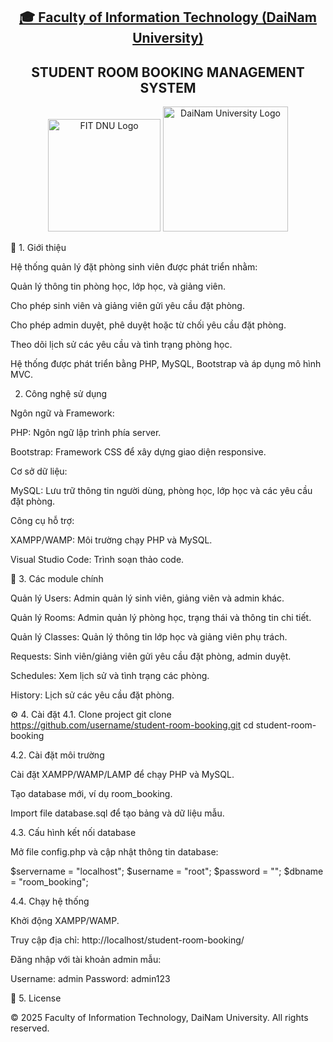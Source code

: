 <h2 align="center"> <a href="https://dainam.edu.vn/vi/khoa-cong-nghe-thong-tin"> 🎓 Faculty of Information Technology (DaiNam University) </a> </h2> <h2 align="center"> STUDENT ROOM BOOKING MANAGEMENT SYSTEM </h2> <div align="center"> <p align="center"> <img src="docs/logo/fitdnu_logo.png" alt="FIT DNU Logo" width="180"/> <img src="docs/logo/dnu_logo.png" alt="DaiNam University Logo" width="200"/> </p>




</div>
📖 1. Giới thiệu

Hệ thống quản lý đặt phòng sinh viên được phát triển nhằm:

Quản lý thông tin phòng học, lớp học, và giảng viên.

Cho phép sinh viên và giảng viên gửi yêu cầu đặt phòng.

Cho phép admin duyệt, phê duyệt hoặc từ chối yêu cầu đặt phòng.

Theo dõi lịch sử các yêu cầu và tình trạng phòng học.

Hệ thống được phát triển bằng PHP, MySQL, Bootstrap và áp dụng mô hình MVC.

2. Công nghệ sử dụng

Ngôn ngữ và Framework:

PHP: Ngôn ngữ lập trình phía server.

Bootstrap: Framework CSS để xây dựng giao diện responsive.

Cơ sở dữ liệu:

MySQL: Lưu trữ thông tin người dùng, phòng học, lớp học và các yêu cầu đặt phòng.

Công cụ hỗ trợ:

XAMPP/WAMP: Môi trường chạy PHP và MySQL.

Visual Studio Code: Trình soạn thảo code.
</div>
🚀 3. Các module chính

Quản lý Users: Admin quản lý sinh viên, giảng viên và admin khác.

Quản lý Rooms: Admin quản lý phòng học, trạng thái và thông tin chi tiết.

Quản lý Classes: Quản lý thông tin lớp học và giảng viên phụ trách.

Requests: Sinh viên/giảng viên gửi yêu cầu đặt phòng, admin duyệt.

Schedules: Xem lịch sử và tình trạng các phòng.

History: Lịch sử các yêu cầu đặt phòng.

⚙️ 4. Cài đặt
4.1. Clone project
git clone https://github.com/username/student-room-booking.git
cd student-room-booking

4.2. Cài đặt môi trường

Cài đặt XAMPP/WAMP/LAMP để chạy PHP và MySQL.

Tạo database mới, ví dụ room_booking.

Import file database.sql để tạo bảng và dữ liệu mẫu.

4.3. Cấu hình kết nối database

Mở file config.php và cập nhật thông tin database:

$servername = "localhost";
$username = "root";
$password = "";
$dbname = "room_booking";

4.4. Chạy hệ thống

Khởi động XAMPP/WAMP.

Truy cập địa chỉ: http://localhost/student-room-booking/

Đăng nhập với tài khoản admin mẫu:

Username: admin
Password: admin123

📝 5. License

© 2025 Faculty of Information Technology, DaiNam University. All rights reserved.
